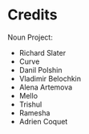 # Credits

Noun Project:

* Richard Slater
* Curve
* Danil Polshin
* Vladimir Belochkin
* Alena Artemova
* Mello
* Trishul
* Ramesha
* Adrien Coquet
